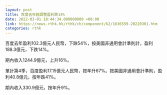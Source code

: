 ```yaml
---
layout: post
title: 百度去年經調整盈利跌14%
date: 2022-03-01 18:44:34.000000000 +08:00
link: https://news.rthk.hk/rthk/ch/component/k2/1636559-20220301.htm
categories: rthk
---
```


百度去年盈利102.3億元人民幣，下跌54%，按美國非通用會計準則計，盈利188.3億元，下跌14%。

期內收入1244.9億元，上升16%。

單計第4季，百度盈利17.15億元人民幣，按年升67%。按美國非通用會計準則，盈利40.8億元，按年跌41%。

期內收入330.9億元，按年升9%。

